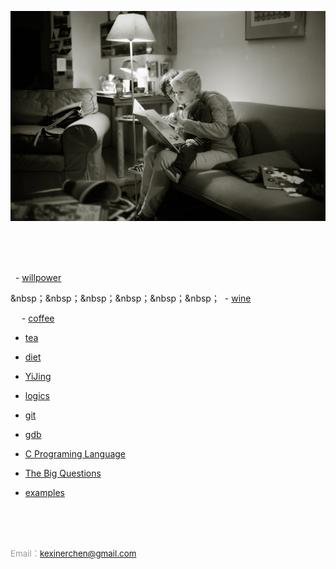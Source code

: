 
![reading](https://raw.githubusercontent.com/kexinerchen/kexinerchen.github.io/master/_posts/assets/reading.jpg)

<br>
<br>
<br>

&nbsp; - [willpower](_posts/2021-11-21-willpower.md)

&nbsp；&nbsp；&nbsp；&nbsp；&nbsp；&nbsp；&nbsp; - [wine](_posts/2020-12-24-wine.md)

&emsp; - [coffee](_posts/2020-09-12-coffee.md)

- [tea](_posts/2020-08-08-tea.md)

- [diet](_posts/2020-09-11-diet.md)

- [YiJing](_posts/2020-09-07-yijing.md)

- [logics](_posts/2020-07-31-logics.md)

- [git](_posts/2020-04-11-git.md)

- [gdb](_posts/2020-04-11-gdb.md)

- [C Programing Language](_posts/2020-04-11-c_programing_language.md)

- [The Big Questions](_posts/2020-04-15-big_questions.md)

- [examples](_posts/2020-04-11-examples.md)


<br>
<br>
<br>

<span style="color:#999999; font-size:10pt"> Email：kexinerchen@gmail.com </span>

<br>
